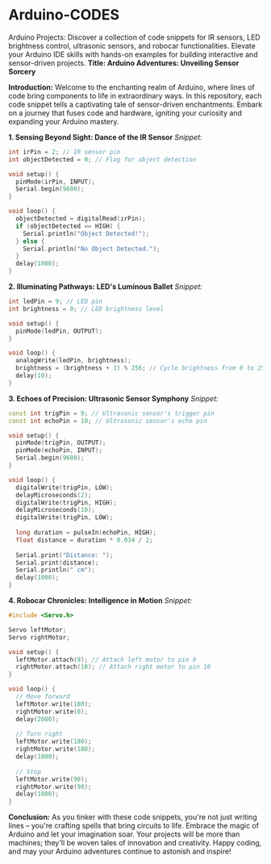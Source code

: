 # Arduino-CODES
Arduino Projects: Discover a collection of code snippets for IR sensors, LED brightness control, ultrasonic sensors, and robocar functionalities. Elevate your Arduino IDE skills with hands-on examples for building interactive and sensor-driven projects.
**Title: Arduino Adventures: Unveiling Sensor Sorcery**

**Introduction:**
Welcome to the enchanting realm of Arduino, where lines of code bring components to life in extraordinary ways. In this repository, each code snippet tells a captivating tale of sensor-driven enchantments. Embark on a journey that fuses code and hardware, igniting your curiosity and expanding your Arduino mastery.

**1. Sensing Beyond Sight: Dance of the IR Sensor**
*Snippet:*
```cpp
int irPin = 2; // IR sensor pin
int objectDetected = 0; // Flag for object detection

void setup() {
  pinMode(irPin, INPUT);
  Serial.begin(9600);
}

void loop() {
  objectDetected = digitalRead(irPin);
  if (objectDetected == HIGH) {
    Serial.println("Object Detected!");
  } else {
    Serial.println("No Object Detected.");
  }
  delay(1000);
}
```

**2. Illuminating Pathways: LED's Luminous Ballet**
*Snippet:*
```cpp
int ledPin = 9; // LED pin
int brightness = 0; // LED brightness level

void setup() {
  pinMode(ledPin, OUTPUT);
}

void loop() {
  analogWrite(ledPin, brightness);
  brightness = (brightness + 1) % 256; // Cycle brightness from 0 to 255
  delay(10);
}
```

**3. Echoes of Precision: Ultrasonic Sensor Symphony**
*Snippet:*
```cpp
const int trigPin = 9; // Ultrasonic sensor's trigger pin
const int echoPin = 10; // Ultrasonic sensor's echo pin

void setup() {
  pinMode(trigPin, OUTPUT);
  pinMode(echoPin, INPUT);
  Serial.begin(9600);
}

void loop() {
  digitalWrite(trigPin, LOW);
  delayMicroseconds(2);
  digitalWrite(trigPin, HIGH);
  delayMicroseconds(10);
  digitalWrite(trigPin, LOW);
  
  long duration = pulseIn(echoPin, HIGH);
  float distance = duration * 0.034 / 2;
  
  Serial.print("Distance: ");
  Serial.print(distance);
  Serial.println(" cm");
  delay(1000);
}
```

**4. Robocar Chronicles: Intelligence in Motion**
*Snippet:*
```cpp
#include <Servo.h>

Servo leftMotor;
Servo rightMotor;

void setup() {
  leftMotor.attach(9); // Attach left motor to pin 9
  rightMotor.attach(10); // Attach right motor to pin 10
}

void loop() {
  // Move forward
  leftMotor.write(180);
  rightMotor.write(0);
  delay(2000);
  
  // Turn right
  leftMotor.write(180);
  rightMotor.write(180);
  delay(1000);
  
  // Stop
  leftMotor.write(90);
  rightMotor.write(90);
  delay(1000);
}
```

**Conclusion:**
As you tinker with these code snippets, you're not just writing lines – you're crafting spells that bring circuits to life. Embrace the magic of Arduino and let your imagination soar. Your projects will be more than machines; they'll be woven tales of innovation and creativity. Happy coding, and may your Arduino adventures continue to astonish and inspire!

